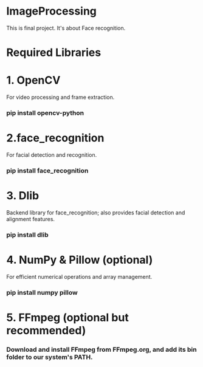 # ImageProcessing
This is final project. It's about Face recognition.

# Required Libraries
# 1. OpenCV
For video processing and frame extraction.
### pip install opencv-python

# 2.face_recognition
For facial detection and recognition.
### pip install face_recognition

# 3. Dlib
Backend library for face_recognition; also provides facial detection and alignment features.
### pip install dlib

# 4. NumPy & Pillow (optional)
For efficient numerical operations and array management.
### pip install numpy pillow

# 5. FFmpeg (optional but recommended)
 ### Download and install FFmpeg from FFmpeg.org, and add its bin folder to our system's PATH.
